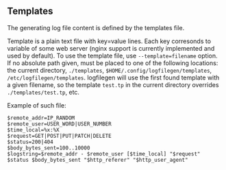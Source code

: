 ## Templates

The generating log file content is defined by the templates file.

Template is a plain text file with key=value lines. Each key corresonds to variable of some web server (nginx support is currently implemented and used by default). To use the template file, use ```--template=filename``` option. If no absolute path given, must be placed to one of the following locations: the current directory, ```./templates```, ```$HOME/.config/logfilegen/templates```, ```/etc/logfilegen/templates```. logfilegen will use the first found template with a given filename, so the template ```test.tp``` in the current directory overrides ```./templates/test.tp```, etc.

Example of such file:

```
$remote_addr=IP_RANDOM
$remote_user=USER_WORD|USER_NUMBER
$time_local=%x:%X
$request=GET|POST|PUT|PATCH|DELETE
$status=200|404
$body_bytes_sent=100..10000
$logstring=$remote_addr - $remote_user [$time_local] "$request" $status $body_bytes_sent "$http_referer" "$http_user_agent"
```
